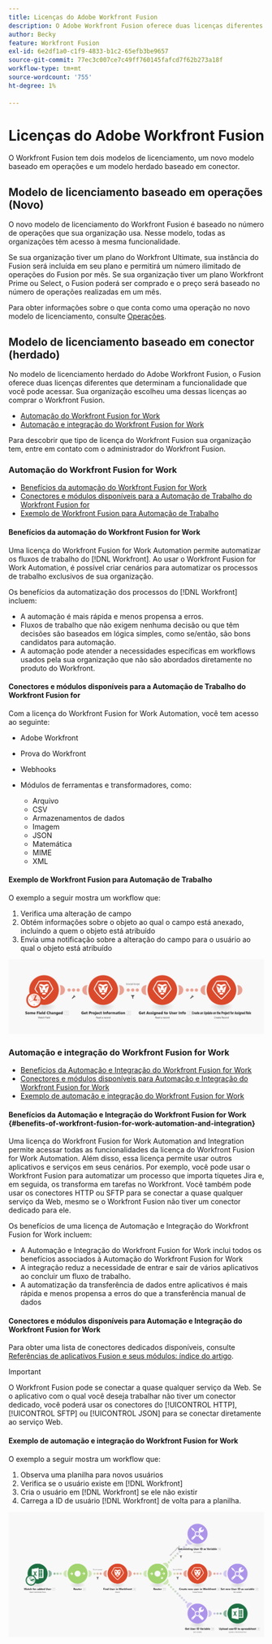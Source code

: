 ```yaml
---
title: Licenças do Adobe Workfront Fusion
description: O Adobe Workfront Fusion oferece duas licenças diferentes que determinam a funcionalidade que você pode acessar. Sua organização escolheu uma dessas licenças ao comprar o Workfront Fusion.
author: Becky
feature: Workfront Fusion
exl-id: 6e2df1a0-c1f9-4833-b1c2-65efb3be9657
source-git-commit: 77ec3c007ce7c49ff760145fafcd7f62b273a18f
workflow-type: tm+mt
source-wordcount: '755'
ht-degree: 1%

---
```


# Licenças do Adobe Workfront Fusion

O Workfront Fusion tem dois modelos de licenciamento, um novo modelo baseado em operações e um modelo herdado baseado em conector.

## Modelo de licenciamento baseado em operações (Novo)

O novo modelo de licenciamento do Workfront Fusion é baseado no número de operações que sua organização usa. Nesse modelo, todas as organizações têm acesso à mesma funcionalidade.

Se sua organização tiver um plano do Workfront Ultimate, sua instância do Fusion será incluída em seu plano e permitirá um número ilimitado de operações do Fusion por mês. Se sua organização tiver um plano Workfront Prime ou Select, o Fusion poderá ser comprado e o preço será baseado no número de operações realizadas em um mês.

Para obter informações sobre o que conta como uma operação no novo modelo de licenciamento, consulte [Operações](/help/workfront-fusion/set-up-and-manage-workfront-fusion/licensing-operations-overview/operations-in-workfront-fusion.md).

## Modelo de licenciamento baseado em conector (herdado)

No modelo de licenciamento herdado do Adobe Workfront Fusion, o Fusion oferece duas licenças diferentes que determinam a funcionalidade que você pode acessar. Sua organização escolheu uma dessas licenças ao comprar o Workfront Fusion.

* [Automação do Workfront Fusion for Work](#workfront-fusion-for-work-automation)
* [Automação e integração do Workfront Fusion for Work](#workfront-fusion-for-work-automation-and-integration)

Para descobrir que tipo de licença do Workfront Fusion sua organização tem, entre em contato com o administrador do Workfront Fusion.

### Automação do Workfront Fusion for Work

* [Benefícios da automação do Workfront Fusion for Work](#benefits-of-workfront-fusion-for-work-automation)
* [Conectores e módulos disponíveis para a Automação de Trabalho do Workfront Fusion for](#connectors-and-modules-available-for-workfront-fusion-for-work-automation)
* [Exemplo de Workfront Fusion para Automação de Trabalho](#example-of-workfront-fusion-for-work-automation)

#### Benefícios da automação do Workfront Fusion for Work

Uma licença do Workfront Fusion for Work Automation permite automatizar os fluxos de trabalho do [!DNL Workfront]. Ao usar o Workfront Fusion for Work Automation, é possível criar cenários para automatizar os processos de trabalho exclusivos de sua organização.

Os benefícios da automatização dos processos do [!DNL Workfront] incluem:

* A automação é mais rápida e menos propensa a erros.
* Fluxos de trabalho que não exigem nenhuma decisão ou que têm decisões são baseados em lógica simples, como se/então, são bons candidatos para automação.
* A automação pode atender a necessidades específicas em workflows usados pela sua organização que não são abordados diretamente no produto do Workfront.

#### Conectores e módulos disponíveis para a Automação de Trabalho do Workfront Fusion for

Com a licença do Workfront Fusion for Work Automation, você tem acesso ao seguinte:

* Adobe Workfront
* Prova do Workfront
* Webhooks
* Módulos de ferramentas e transformadores, como:

   * Arquivo
   * CSV
   * Armazenamentos de dados
   * Imagem
   * JSON
   * Matemática
   * MIME
   * XML

#### Exemplo de Workfront Fusion para Automação de Trabalho

O exemplo a seguir mostra um workflow que:

1. Verifica uma alteração de campo
1. Obtém informações sobre o objeto ao qual o campo está anexado, incluindo a quem o objeto está atribuído
1. Envia uma notificação sobre a alteração do campo para o usuário ao qual o objeto está atribuído

![Exemplo de automação](assets/fusion-template-example.png)

### Automação e integração do Workfront Fusion for Work

* [Benefícios da Automação e Integração do Workfront Fusion for Work](#benefits-of-workfront-fusion-for-work-automation-and-integration)
* [Conectores e módulos disponíveis para Automação e Integração do Workfront Fusion for Work](#connectors-and-modules-available-for-workfront-fusion-for-work-automation-and-integration)
* [Exemplo de automação e integração do Workfront Fusion for Work](#example-of-workfront-fusion-for-work-automation-and-integration)

#### Benefícios da Automação e Integração do Workfront Fusion for Work {#benefits-of-workfront-fusion-for-work-automation-and-integration}

Uma licença do Workfront Fusion for Work Automation and Integration permite acessar todas as funcionalidades da licença do Workfront Fusion for Work Automation. Além disso, essa licença permite usar outros aplicativos e serviços em seus cenários. Por exemplo, você pode usar o Workfront Fusion para automatizar um processo que importa tíquetes Jira e, em seguida, os transforma em tarefas no Workfront. Você também pode usar os conectores HTTP ou SFTP para se conectar a quase qualquer serviço da Web, mesmo se o Workfront Fusion não tiver um conector dedicado para ele.

Os benefícios de uma licença de Automação e Integração do Workfront Fusion for Work incluem:

* A Automação e Integração do Workfront Fusion for Work inclui todos os benefícios associados à Automação do Workfront Fusion for Work
* A integração reduz a necessidade de entrar e sair de vários aplicativos ao concluir um fluxo de trabalho.
* A automatização da transferência de dados entre aplicativos é mais rápida e menos propensa a erros do que a transferência manual de dados

#### Conectores e módulos disponíveis para Automação e Integração do Workfront Fusion for Work

Para obter uma lista de conectores dedicados disponíveis, consulte [Referências de aplicativos Fusion e seus módulos: índice do artigo](/help/workfront-fusion/references/apps-and-modules/apps-and-modules-toc.md).

>[!IMPORTANT]
>
>O Workfront Fusion pode se conectar a quase qualquer serviço da Web. Se o aplicativo com o qual você deseja trabalhar não tiver um conector dedicado, você poderá usar os conectores do [!UICONTROL HTTP], [!UICONTROL SFTP] ou [!UICONTROL JSON] para se conectar diretamente ao serviço Web.

#### Exemplo de automação e integração do Workfront Fusion for Work

O exemplo a seguir mostra um workflow que:

1. Observa uma planilha para novos usuários
1. Verifica se o usuário existe em [!DNL Workfront]
1. Cria o usuário em [!DNL Workfront] se ele não existir
1. Carrega a ID de usuário [!DNL Workfront] de volta para a planilha.

![Exemplo de cenário de automação](assets/fusion-integration-example.png)
